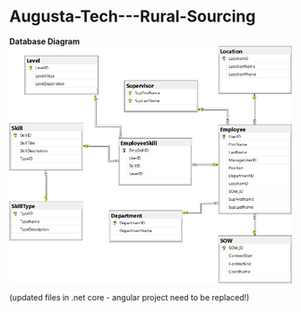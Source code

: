 # Augusta-Tech---Rural-Sourcing

**Database Diagram**  
![Database Desigin](/images/db_design.png)

(updated files in .net core - angular project need to be replaced!)
